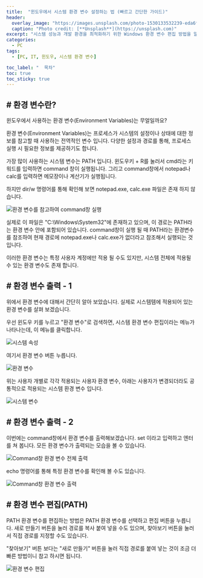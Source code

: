```yaml
---
title:  "윈도우에서 시스템 환경 변수 설정하는 법 (빠르고 간단한 가이드)"
header:
  overlay_image: "https://images.unsplash.com/photo-1530133532239-eda6f53fcf0f?q=80&w=2274&auto=format&fit=crop&ixlib=rb-4.0.3&ixid=M3wxMjA3fDB8MHxwaG90by1wYWdlfHx8fGVufDB8fHx8fA%3D%3D"
  caption: "Photo credit: [**Unsplash**](https://unsplash.com)"
excerpt: "시스템 성능과 개발 환경을 최적화하기 위한 Windows 환경 변수 편집 방법을 알아보세요. 간단한 설정으로 작업 효율성을 높일 수 있습니다."
categories:
  - PC
tags:
  - [PC, IT, 윈도우, 시스템 환경 변수]

toc_label: "  목차"
toc: true
toc_sticky: true
---
```




## # 환경 변수란?
윈도우에서 사용하는 환경 변수(Environment Variables)는 무얼일까요? 

환경 변수(Environment Variables)는 프로세스가 시스템의 설정이나 상태에 대한 정보를 참고할 때 사용하는 전역적인 변수 입니다. 다양한 설정과 경로를 통해, 프로세스 실행 시 필요한 정보를 제공하기도 합니다.

가장 많이 사용하는 시스템 변수는 PATH 입니다. 윈도우키 + R를 눌러서 cmd라는 키워드를 입력하면 command 창이 실행됩니다. 그리고 command창에서 notepad나 calc를 입력하면 메모장이나 계산기가 실행됩니다. 

하지만 dir/w 명령어를 통해 확인해 보면 notepad.exe, calc.exe 파일은 존재 하지 않습니다. 

![환경 변수를 참고하여 command창 실행](../../images/2024-10-14-14-27-21.png)

실제로 이 파일은 "C:\Windows\System32"에 존재하고 있으며, 이 경로는 PATH라는 환경 변수 안에 포함되어 있습니다. command창이 실행 될 때 PATH라는 환경변수를 참조하여 현재 경로에 notepad.exe나 calc.exe가 없더라고 참조해서 실행되는 것입니다.

이러한 환경 변수는 특정 사용자 계정에만 적용 될 수도 있지만, 시스템 전체에 적용될 수 있는 환경 변수도 존재 합니다.

## # 환경 변수 출력 - 1
위에서 환경 변수에 대해서 간단히 알아 보았습니다. 실제로 시스템템에 적용되어 있는 환경 변수를 살펴 보겠습니다.

우선 윈도우 키를 누르고 "환경 변수"로 검색하면, 시스템 환경 변수 편집이라는 메뉴가 나타나는데, 이 메뉴를 클릭합니다.

![시스템 속성](../../images/2024-10-14-14-29-53.png)

여기서 환경 변수 버튼 누릅니다.

![환경 변수](../../images/2024-10-14-14-30-40.png)

위는 사용자 개별로 각각 적용되는 사용자 환경 변수, 아래는 사용자가 변경되더라도 공통적으로 적용되는 시스템 환경 변수 입니다.

![시스템 변수](../../images/2024-10-14-14-34-23.png)

## # 환경 변수 출력 - 2
이번에는 command창에서 환경 변수를 출력해보겠습니다. set 이라고 입력하고 엔터를 쳐 봅니다. 모든 환경 변수가 출력되는 모습을 볼 수 있습니다.

![Command창 환경 변수 전체 출력](../../images/2024-10-14-15-32-37.png)

echo 명령어를 통해 특정 환경 변수를 확인해 볼 수도 있습니다.

![Command창 환경 변수 출력](../../images/2024-10-14-15-33-45.png)

## # 환경 변수 편집(PATH)
PATH 환경 변수를 편집하는 방법은 PATH 환경 변수를 선택하고 편집 버튼을 누릅니다. 새로 만들기 버튼을 눌러 경로를 복사 붙여 넣을 수도 있으며, 찾아보기 버튼을 눌러서 직접 경로를 지정할 수도 있습니다. 

"찾아보기" 버튼 보다는 "새로 만들기" 버튼을 눌러 직접 경로를 붙여 넣는 것이 조금 더 빠른 방법이니 참고 하시면 됩니다.

![환경 변수 편집](../../images/2024-10-14-15-39-17.png)